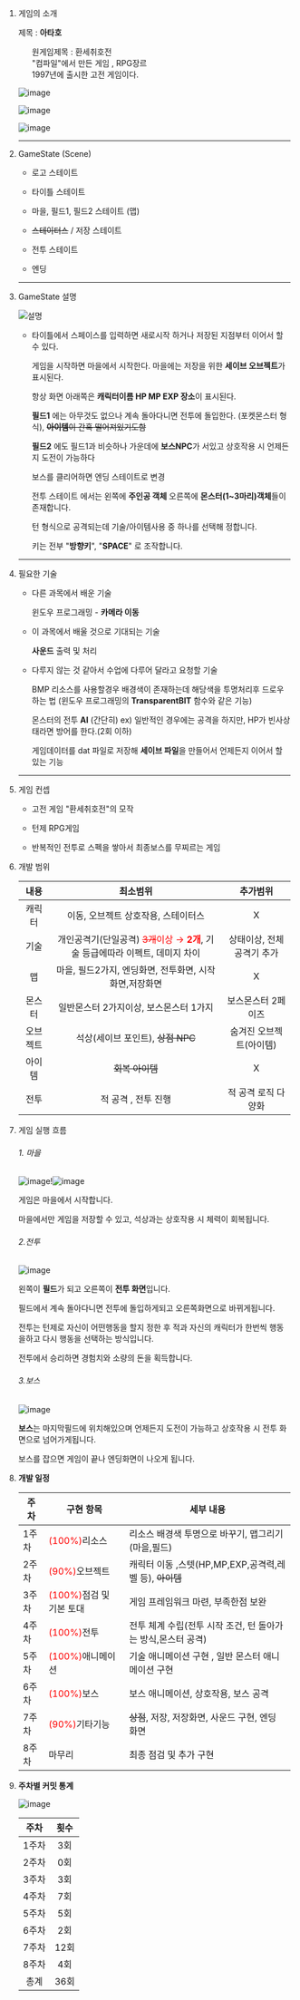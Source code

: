 1. 게임의 소개

   제목 : <strong>아타호</strong> 

   <ul>원게임제목 : 환세취호전</ul>
   <ul>"컴파일"에서 만든 게임 , RPG장르</ul>
   <ul>1997년에 출시한 고전 게임이다.</ul>

   ![image](https://github.com/gws1017/2DGP_Term/assets/65538479/458a7e38-401a-4abe-8028-fcc7e15d7435)

   ![image](https://github.com/gws1017/2DGP_Term/assets/65538479/8f14e754-9dc7-417b-ae5a-6d92a58092ab)

   ![image](https://github.com/gws1017/2DGP_Term/assets/65538479/a29cfe57-6dfa-4260-a3f2-88726412fcb7)

   

   ---

2. GameState (Scene)

   - 로고 스테이트

   - 타이틀 스테이트
   - 마을, 필드1, 필드2 스테이트 (맵)
   - ~~스테이터스~~ / 저장 스테이트
   - 전투 스테이트
   - 엔딩

   ---

3. GameState 설명

   <img src="https://user-images.githubusercontent.com/65538479/94275454-f08f2b00-ff81-11ea-8608-0124b998dc21.JPG" alt="설명"  />

   - 타이틀에서 스페이스를 입력하면 새로시작 하거나 저장된 지점부터 이어서 할 수 있다.

     게임을 시작하면  마을에서 시작한다. 마을에는 저장을 위한 **세이브 오브젝트**가 표시된다.

     항상 화면 아래쪽은 **캐릭터이름 HP MP EXP 장소**이 표시된다.

     **필드1** 에는 아무것도 없으나 계속 돌아다니면 전투에 돌입한다. (포켓몬스터 형식), ~~**아이템**이 간혹 떨어져있기도함~~

     **필드2** 에도  필드1과 비슷하나 가운데에 **보스NPC**가 서있고 상호작용 시 언제든지 도전이 가능하다

     보스를 클리어하면 엔딩 스테이트로 변경

     전투 스테이트 에서는 왼쪽에 **주인공 객체** 오른쪽에 **몬스터(1~3마리)객체**들이 존재합니다.

     턴 형식으로 공격되는데 기술/아이템사용 중 하나를 선택해 정합니다.

     키는 전부 "<strong>방향키</strong>", "**SPACE**" 로 조작합니다.

   ---

4. 필요한 기술

   - 다른 과목에서 배운 기술 

     윈도우 프로그래밍 - **카메라 이동**

   - 이 과목에서 배울 것으로 기대되는 기술

     **사운드** 출력 및 처리

   - 다루지 않는 것 같아서 수업에 다루어 달라고 요청할 기술

     BMP 리소스를 사용할경우 배경색이 존재하는데 해당색을 투명처리후 드로우 하는 법 (윈도우 프로그래밍의 **TransparentBIT** 함수와 같은 기능)

     몬스터의 전투 **AI** (간단히) ex) 일반적인 경우에는 공격을 하지만, HP가 빈사상태라면 방어를 한다.(2회 이하)

     게임데이터를 dat 파일로 저장해 **세이브 파일**을 만들어서 언제든지 이어서 할 있는 기능
   
   ------
   
5. 게임 컨셉

   + 고전 게임 "환세취호전"의 모작

   + 턴제 RPG게임

   + 반복적인 전투로 스펙을 쌓아서 최종보스를 무찌르는 게임

     

6. 개발 범위

   |   내용   |                           최소범위                           |         추가범위          |
   | :------: | :----------------------------------------------------------: | :-----------------------: |
   |  캐릭터  |             이동, 오브젝트 상호작용, 스테이터스              |             X             |
   |   기술   | 개인공격기(단일공격) <span style="color:red">~~3개~~이상 → **2개**</span>, 기술 등급에따라 이펙트, 데미지 차이 | 상태이상, 전체공격기 추가 |
   |    맵    |    마을, 필드2가지, 엔딩화면, 전투화면, 시작화면,저장화면    |             X             |
   |  몬스터  |            일반몬스터 2가지이상, 보스몬스터 1가지            |    보스몬스터 2페이즈     |
   | 오브젝트 |              석상(세이브 포인트), ~~상점 NPC~~               |  숨겨진 오브젝트(아이템)  |
   |  아이템  |                       ~~회복 아이템~~                        |             X             |
   |   전투   |                     적 공격 , 전투 진행                      |    적 공격 로직 다양화    |

7. 게임 실행 흐름

   ###### 1. 마을

   ![image](https://github.com/gws1017/2DGP_Term/assets/65538479/171931d5-da78-4dc4-8b89-69ae5160e41d)!![image](https://github.com/gws1017/2DGP_Term/assets/65538479/ac1c1421-6d0f-45bc-9416-792f7e54df82)

   게임은 마을에서 시작합니다. 

   마을에서만 게임을 저장할 수 있고, 석상과는 상호작용 시 체력이 회복됩니다.

   

   ######  2.전투

   ![image](https://github.com/gws1017/2DGP_Term/assets/65538479/2f8296c4-e3f1-4f67-96e9-34b5a1c34375)

   왼쪽이 **필드**가 되고 오른쪽이 **전투 화면**입니다.

   필드에서 계속 돌아다니면 전투에 돌입하게되고 오른쪽화면으로 바뀌게됩니다.

   전투는 턴제로 자신이 어떤행동을 할지 정한 후 적과 자신의 캐릭터가 한번씩 행동을하고 다시 행동을 선택하는 방식입니다.

   전투에서 승리하면 경험치와 소량의 돈을 획득합니다.

   

   ###### 	3.보스

   ![image](https://github.com/gws1017/2DGP_Term/assets/65538479/b14d416f-4dba-47fe-a6bd-0ee49166e701)

   **보스**는 마지막필드에 위치해있으며 언제든지 도전이 가능하고 상호작용 시 전투 화면으로 넘어가게됩니다.

   보스를 잡으면 게임이 끝나 엔딩화면이 나오게 됩니다.

   

8. **개발 일정**

   | 주차  | 구현 항목                                              | 세부 내용                                                    |
   | ----- | ------------------------------------------------------ | ------------------------------------------------------------ |
   | 1주차 | <span style="color:red">(100%)</span>리소스            | 리소스 배경색 투명으로 바꾸기, 맵그리기(마을,필드)           |
   | 2주차 | <span style="color:red">(90%)</span>오브젝트           | 캐릭터 이동 ,스텟(HP,MP,EXP,공격력,레벨 등), ~~아이템~~      |
   | 3주차 | <span style="color:red">(100%)</span>점검 및 기본 토대 | 게임 프레임워크 마련,  부족한점 보완                         |
   | 4주차 | <span style="color:red">(100%)</span>전투              | 전투 체계 수립(전투 시작 조건, 턴 돌아가는 방식,몬스터 공격) |
   | 5주차 | <span style="color:red">(100%)</span>애니메이션        | 기술 애니메이션 구현 , 일반 몬스터 애니메이션 구현           |
   | 6주차 | <span style="color:red">(100%)</span>보스              | 보스 애니메이션, 상호작용, 보스 공격                         |
   | 7주차 | <span style="color:red">(90%)</span>기타기능           | ~~상점~~, 저장, 저장화면, 사운드 구현, 엔딩 화면             |
   | 8주차 | 마무리                                                 | 최종 점검 및 추가 구현                                       |

   
   
9. **주차별 커밋 통계**

   ![image](https://user-images.githubusercontent.com/65538479/101104118-c2773880-360d-11eb-897c-09e1903fecf1.png)

   | 주차  | 횟수 |
   | :---: | :--: |
   | 1주차 | 3회  |
   | 2주차 | 0회  |
   | 3주차 | 3회  |
   | 4주차 | 7회  |
   | 5주차 | 5회  |
   | 6주차 | 2회  |
   | 7주차 | 12회 |
   | 8주차 | 4회  |
   | 총계  | 36회 |

   

